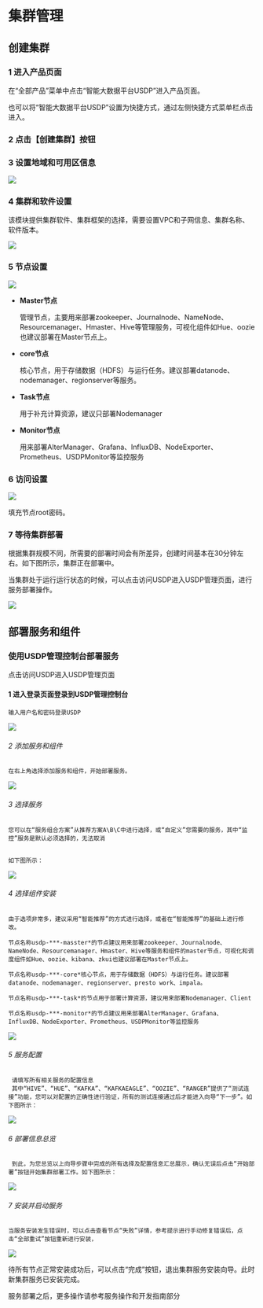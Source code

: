 

# 集群管理

## 创建集群
### 1 进入产品页面

在“全部产品”菜单中点击“智能大数据平台USDP”进入产品页面。

也可以将“智能大数据平台USDP”设置为快捷方式，通过左侧快捷方式菜单栏点击进入。

### 2 点击【创建集群】按钮

### 3 设置地域和可用区信息
![](/images/地域和可用区选择.png)

### 4 集群和软件设置

该模块提供集群软件、集群框架的选择，需要设置VPC和子网信息、集群名称、软件版本。

![](/images/集群和软件设置.png)


###  5 节点设置

![](/images/节点设置.png)

- **Master节点**

    管理节点，主要用来部署zookeeper、Journalnode、NameNode、Resourcemanager、Hmaster、Hive等管理服务，可视化组件如Hue、oozie也建议部署在Master节点上。

- **core节点**

    核心节点，用于存储数据（HDFS）与运行任务。建议部署datanode、nodemanager、regionserver等服务。

- **Task节点**

     用于补充计算资源，建议只部署Nodemanager

- **Monitor节点**

    用来部署AlterManager、Grafana、InfluxDB、NodeExporter、Prometheus、USDPMonitor等监控服务

### 6 访问设置
![](/images/访问设置.png)

填充节点root密码。

### 7 等待集群部署

根据集群规模不同，所需要的部署时间会有所差异，创建时间基本在30分钟左右。如下图所示，集群正在部署中。

当集群处于运行运行状态的时候，可以点击访问USDP进入USDP管理页面，进行服务部署操作。

![](/images/部署中的集群.png)

## 部署服务和组件

###  使用USDP管理控制台部署服务
点击访问USDP进入USDP管理页面

#### 1 进入登录页面登录到USDP管理控制台
    输入用户名和密码登录USDP
![](/images/输入登录信息.png)

###### 2 添加服务和组件
    在右上角选择添加服务和组件，开始部署服务。
![](/images/添加服务和组件.png)

###### 3 选择服务
    您可以在“服务组合方案”从推荐方案A\B\C中进行选择，或“自定义”您需要的服务，其中“监控”服务是默认必须选择的，无法取消


    如下图所示：
 ![](/images/选择服务.png)

###### 4 选择组件安装
    由于选项非常多，建议采用“智能推荐”的方式进行选择，或者在“智能推荐”的基础上进行修改。
  
    节点名称usdp-***-masster*的节点建议用来部署zookeeper、Journalnode、NameNode、Resourcemanager、Hmaster、Hive等服务和组件的master节点，可视化和调度组件如Hue、oozie、kibana、zkui也建议部署在Master节点上。

    节点名称usdp-***-core*核心节点，用于存储数据（HDFS）与运行任务。建议部署datanode、nodemanager、regionserver、presto work、impala。

    节点名称usdp-***-task*的节点用于部署计算资源，建议用来部署Nodemanager、Client
    
    节点名称usdp-***-monitor*的节点建议用来部署AlterManager、Grafana、InfluxDB、NodeExporter、Prometheus、USDPMonitor等监控服务
    
 ![](/images/选择组件安装节点.png)
 
  ###### 5 服务配置
     请填写所有相关服务的配置信息
     其中“HIVE”、“HUE”、“KAFKA”、“KAFKAEAGLE”、“OOZIE”、“RANGER”提供了“测试连接”功能，您可以对配置的正确性进行验证，所有的测试连接通过后才能进入向导“下一步”。如下图所示：
 ![](/images/服务配置.png)
 
 ###### 6 部署信息总览
     到此，为您总览以上向导步骤中完成的所有选择及配置信息汇总展示，确认无误后点击“开始部署”按钮开始集群部署工作。如下图所示： 
 ![](/images/部署服务.png)

 ###### 7 安装并启动服务
    当服务安装发生错误时，可以点击查看节点“失败”详情，参考提示进行手动修复错误后，点击“全部重试”按钮重新进行安装，
  ![](/images/安装并部署服务.png)
  
  待所有节点正常安装成功后，可以点击“完成”按钮，退出集群服务安装向导。此时新集群服务已安装完成。
  
  服务部署之后，更多操作请参考服务操作和开发指南部分
